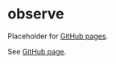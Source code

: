 # observe

Placeholder for [GitHub pages].

See [GitHub page].

[GitHub page]: https://garage.senzing.com/observe
[GitHub pages]: https://pages.github.com/
